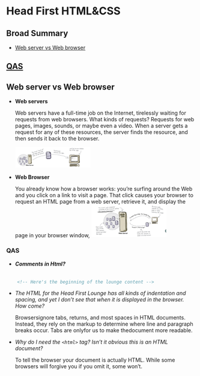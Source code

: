 
# Head First HTML&CSS
 

## Broad Summary

- [Web server vs Web browser](#web-server-vs-web-browser)


## [QAS](#QAS)




## Web server vs Web browser

- __Web servers__
 
   Web servers have a full-time job on the Internet, tirelessly waiting for requests from web browsers. What kinds of requests? Requests for web pages, images, sounds, or maybe
   even a video. When a server gets a request for any of these resources, the server finds the resource, and then sends it back to the browser.

   <img src="res/server.png" alt="servers" width= 200>

- __Web Browser__

	You already know how a browser works: you’re surfing around the Web and you click on a link to visit a page. That click causes your browser to request an HTML page from a web
	server, retrieve it, and display the page in your browser window,
   <img src="res/browser.png" alt="browser" width= 200>






### QAS

- ***Comments in Html?***

```html

	<!-- Here's the beginning of the lounge content -->

```

- *The HTML for the Head First Lounge has all kinds of indentation and spacing, and yet I don’t see that when it is displayed in the browser. How come?*

	Browsersignore tabs, returns, and most spaces in HTML documents. Instead, they rely on the markup to determine where line and paragraph breaks occur. Tabs are onlyfor us to make thedocument more readable.


- *Why do I need the `<html>` tag? Isn’t it obvious this is an HTML document?*

	To tell the browser your document is actually HTML. While some browsers will forgive you if you omit it, some won’t.
